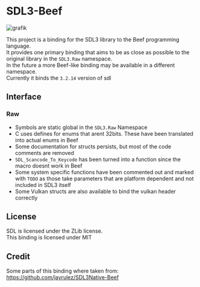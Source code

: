 # SDL3-Beef

![grafik](https://github.com/user-attachments/assets/1631c909-4b51-49b8-92d2-e0aa6414bb25)

This project is a binding for the SDL3 library to the Beef programming language.  
It provides one primary binding that aims to be as close as possible to the original library in the `SDL3.Raw` namespace.  
In the future a more Beef-like binding may be available in a different namespace.  
Currently it binds the `3.2.14` version of sdl

## Interface

### Raw
- Symbols are static global in the `SDL3.Raw` Namespace
- C uses defines for enums that arent 32bits. These have been translated into actual enums in Beef
- Some documentation for structs persists, but most of the code comments are removed
- `SDL_Scancode_To_Keycode` has been turned into a function since the macro doesnt work in Beef
- Some system specific functions have been commented out and marked with `TODO` as those take parameters that are platform dependent and not included in SDL3 itself
- Some Vulkan structs are also available to bind the vulkan header correctly
 
## License
SDL is licensed under the ZLib license.  
This binding is licensed under MIT

## Credit
Some parts of this binding where taken from: https://github.com/jayrulez/SDL3Native-Beef
